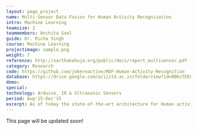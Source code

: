 ```yaml
---
layout: page_project
name: Multi-Sensor Data Fusion for Human Activity Recognization
intro: Machine Learning
teamsize: 2
teammembers: Anchita Goel
guide: Dr. Richa Singh
course: Machine Learning
projectimage: sample.png
weight: 7
reference: http://sarthakahuja.org/public/docs/report_multisensor.pdf
category: Research
code: https://github.com/jokereactive/MDF-Human-Activity-Recognition
database: https://drive.google.com/a/iiitd.ac.in/folderview?id=0B6sTEEC-di3sQjYwZFJkRi1HOGM&usp=sharing
demo:
special:
technology: Arduino, IR & Ultrasonic Sensors
period: Aug'15-Dec'15
excerpt: As of today the state-of-the-art architecture for Human activity detection is found in two different domains. One is where wearable sensors like accelerometers, gyrometers mounted on smartphones and smartwatches are used and other where egocentric cameras are used. The use of egocentric cameras on human activity detection has just cropped up. We here perform data fusion between these two domains in an attempt to improve the performance of the existing architecture. Access to our database is available on request.
---
```

This page will be updated soon!